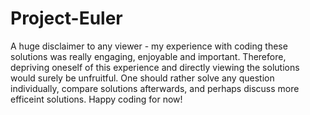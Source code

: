 # Project-Euler

A huge disclaimer to any viewer - my experience with coding these solutions was really engaging, enjoyable and important. Therefore, depriving oneself of this experience and directly viewing the solutions would surely be unfruitful. One should rather solve any question individually, compare solutions afterwards, and perhaps discuss more efficeint solutions. Happy coding for now!
